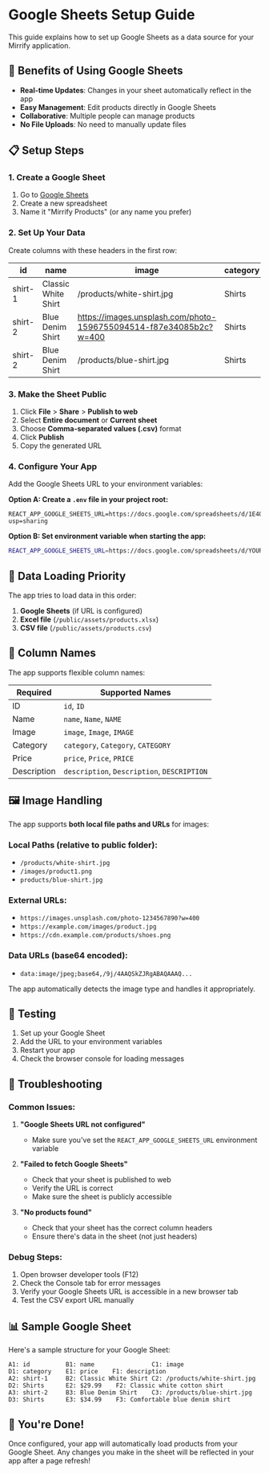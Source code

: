 # Google Sheets Setup Guide

This guide explains how to set up Google Sheets as a data source for your Mirrify application.

## 🎯 Benefits of Using Google Sheets

- **Real-time Updates**: Changes in your sheet automatically reflect in the app
- **Easy Management**: Edit products directly in Google Sheets
- **Collaborative**: Multiple people can manage products
- **No File Uploads**: No need to manually update files

## 📋 Setup Steps

### 1. Create a Google Sheet

1. Go to [Google Sheets](https://sheets.google.com)
2. Create a new spreadsheet
3. Name it "Mirrify Products" (or any name you prefer)

### 2. Set Up Your Data

Create columns with these headers in the first row:

| id | name | image | category | price | description |
|----|------|-------|----------|-------|-------------|
| shirt-1 | Classic White Shirt | /products/white-shirt.jpg | Shirts | $29.99 | Classic white cotton shirt |
| shirt-2 | Blue Denim Shirt | https://images.unsplash.com/photo-1596755094514-f87e34085b2c?w=400 | Shirts | $34.99 | Comfortable blue denim shirt |
| shirt-2 | Blue Denim Shirt | /products/blue-shirt.jpg | Shirts | $34.99 | Comfortable blue denim shirt |

### 3. Make the Sheet Public

1. Click **File** > **Share** > **Publish to web**
2. Select **Entire document** or **Current sheet**
3. Choose **Comma-separated values (.csv)** format
4. Click **Publish**
5. Copy the generated URL

### 4. Configure Your App

Add the Google Sheets URL to your environment variables:

**Option A: Create a `.env` file in your project root:**
```env
REACT_APP_GOOGLE_SHEETS_URL=https://docs.google.com/spreadsheets/d/1E4OdeiFgBO07T6NSePoRUSo8n5B1pWX8Tt4k48bYw5w/edit?usp=sharing
```

**Option B: Set environment variable when starting the app:**
```bash
REACT_APP_GOOGLE_SHEETS_URL=https://docs.google.com/spreadsheets/d/YOUR_SHEET_ID/edit#gid=0 npm start
```

## 🔄 Data Loading Priority

The app tries to load data in this order:
1. **Google Sheets** (if URL is configured)
2. **Excel file** (`/public/assets/products.xlsx`)
3. **CSV file** (`/public/assets/products.csv`)

## 📝 Column Names

The app supports flexible column names:

| Required | Supported Names |
|----------|----------------|
| ID | `id`, `ID` |
| Name | `name`, `Name`, `NAME` |
| Image | `image`, `Image`, `IMAGE` |
| Category | `category`, `Category`, `CATEGORY` |
| Price | `price`, `Price`, `PRICE` |
| Description | `description`, `Description`, `DESCRIPTION` |

## 🖼️ Image Handling

The app supports **both local file paths and URLs** for images:

### Local Paths (relative to public folder):
- `/products/white-shirt.jpg`
- `/images/product1.png`
- `products/blue-shirt.jpg`

### External URLs:
- `https://images.unsplash.com/photo-1234567890?w=400`
- `https://example.com/images/product.jpg`
- `https://cdn.example.com/products/shoes.png`

### Data URLs (base64 encoded):
- `data:image/jpeg;base64,/9j/4AAQSkZJRgABAQAAAQ...`

The app automatically detects the image type and handles it appropriately.

## 🚀 Testing

1. Set up your Google Sheet
2. Add the URL to your environment variables
3. Restart your app
4. Check the browser console for loading messages

## 🔧 Troubleshooting

### Common Issues:

1. **"Google Sheets URL not configured"**
   - Make sure you've set the `REACT_APP_GOOGLE_SHEETS_URL` environment variable

2. **"Failed to fetch Google Sheets"**
   - Check that your sheet is published to web
   - Verify the URL is correct
   - Make sure the sheet is publicly accessible

3. **"No products found"**
   - Check that your sheet has the correct column headers
   - Ensure there's data in the sheet (not just headers)

### Debug Steps:

1. Open browser developer tools (F12)
2. Check the Console tab for error messages
3. Verify your Google Sheets URL is accessible in a new browser tab
4. Test the CSV export URL manually

## 📊 Sample Google Sheet

Here's a sample structure for your Google Sheet:

```
A1: id          B1: name                C1: image                    D1: category    E1: price    F1: description
A2: shirt-1     B2: Classic White Shirt C2: /products/white-shirt.jpg D2: Shirts      E2: $29.99    F2: Classic white cotton shirt
A3: shirt-2     B3: Blue Denim Shirt    C3: /products/blue-shirt.jpg  D3: Shirts      E3: $34.99    F3: Comfortable blue denim shirt
```

## 🎉 You're Done!

Once configured, your app will automatically load products from your Google Sheet. Any changes you make in the sheet will be reflected in your app after a page refresh!
